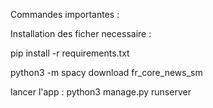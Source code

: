 Commandes importantes : 

Installation des ficher necessaire : 

pip install -r requirements.txt

python3 -m spacy download fr_core_news_sm


lancer l'app : 
python3 manage.py runserver
